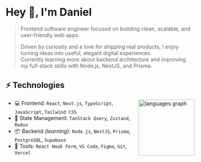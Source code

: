 <h1 align="left" id="macropower-title">Hey 👋, I'm Daniel</h1>

>Frontend software engineer focused on building clean, scalable, and user-friendly web apps.
>  
>Driven by curiosity and a love for shipping real products, I enjoy turning ideas into useful, elegant digital experiences.  
>Currently learning more about backend architecture and improving my full-stack skills with Node.js, NestJS, and Prisma.

## ⚡ Technologies

<a href="#daniel-majer-title">
 <img align="right" src="https://github-readme-stats.vercel.app/api/top-langs?username=daniel-majer&locale=en&hide_title=false&layout=compact&card_width=320&langs_count=5&theme=tokyonight&hide_border=false" height="150" alt="languages graph"  />
</a>

- 💻 Frontend: `React`, `Next.js`, `TypeScript`, `JavaScript`, `Tailwind CSS`
- 🔌 State Management: `TanStack Query`, `Zustand`, `Redux`
- 📦 Backend *(learning)*: `Node.js`, `NestJS`, `Prisma`, `PostgreSQL`, `Supabase`
- 🧰 Tools: `React Hook Form`, `VS Code`, `Figma`, `Git`, `Vercel`


<!--## 📊 Github Stats
<div>
  <img alt="Profile Stats" class="img" src="http://github-profile-summary-cards.vercel.app/api/cards/profile-details?username=daniel-majer&theme=tokyonight" />
  <img src="https://github-readme-stats.vercel.app/api?username=daniel-majer&hide_title=false&hide_rank=false&show_icons=true&include_all_commits=true&count_private=true&disable_animations=false&theme=tokyonight&locale=en&hide_border=false" height="150" alt="stats graph"  />
  <img src="https://github-readme-stats.vercel.app/api/top-langs?username=daniel-majer&locale=en&hide_title=false&layout=compact&card_width=320&langs_count=5&theme=tokyonight&hide_border=false" height="150" alt="languages graph"  />
</div>
<img src="https://komarev.com/ghpvc/?username=daniel-majer&color=1e3050&style=plastic" alt="ecemgo"/>

<br>

<p align="right">
  <a href="https://github.com/daniel-majer">
    <img src="https://komarev.com/ghpvc/?username=daniel-majer&color=1e3050&style=plastic" alt="ecemgo"/>
  </a>
</p>

-->


<!--
**dnomjr/dnomjr** is a ✨ _special_ ✨ repository because its `README.md` (this file) appears on your GitHub profile.

Here are some ideas to get you started:

- 🔭 I’m currently working on ...
- 🌱 I’m currently learning ...
- 👯 I’m looking to collaborate on ...
- 🤔 I’m looking for help with ...
- 💬 Ask me about ...
- 📫 How to reach me: ...
- 😄 Pronouns: ...
- ⚡ Fun fact: ...
-->
